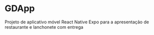 # GDApp
Projeto de aplicativo móvel React Native Expo para a apresentação de restaurante e lanchonete com entrega
